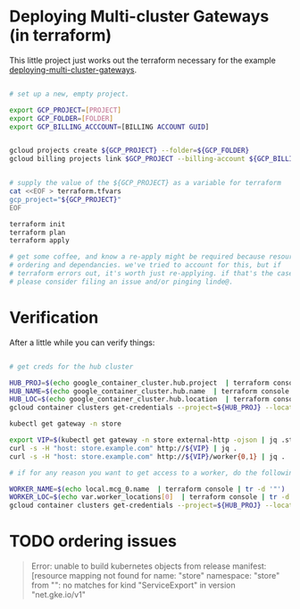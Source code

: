 

# Deploying Multi-cluster Gateways (in terraform)

This little project just works out the terraform necessary for the example [deploying-multi-cluster-gateways](https://cloud.google.com/kubernetes-engine/docs/how-to/deploying-multi-cluster-gateways).

```bash

# set up a new, empty project. 

export GCP_PROJECT=[PROJECT]
export GCP_FOLDER=[FOLDER]
export GCP_BILLING_ACCCOUNT=[BILLING ACCOUNT GUID]


gcloud projects create ${GCP_PROJECT} --folder=${GCP_FOLDER}
gcloud billing projects link $GCP_PROJECT --billing-account ${GCP_BILLING_ACCCOUNT}


# supply the value of the ${GCP_PROJECT} as a variable for terraform
cat <<EOF > terraform.tfvars
gcp_project="${GCP_PROJECT}"
EOF

terraform init
terraform plan
terraform apply 

# get some coffee, and know a re-apply might be required because resource 
# ordering and dependancies. we've tried to account for this, but if 
# terraform errors out, it's worth just re-applying. if that's the case, 
# please consider filing an issue and/or pinging linde@.

```

# Verification

After a little while you can verify things:

```bash

# get creds for the hub cluster

HUB_PROJ=$(echo google_container_cluster.hub.project  | terraform console | tr -d '"')
HUB_NAME=$(echo google_container_cluster.hub.name  | terraform console | tr -d '"')
HUB_LOC=$(echo google_container_cluster.hub.location  | terraform console | tr -d '"')
gcloud container clusters get-credentials --project=${HUB_PROJ} --location=${HUB_LOC} ${HUB_NAME}

kubectl get gateway -n store

export VIP=$(kubectl get gateway -n store external-http -ojson | jq .status.addresses[0].value -r); echo ${VIP}
curl -s -H "host: store.example.com" http://${VIP} | jq .
curl -s -H "host: store.example.com" http://${VIP}/worker{0,1} | jq . 

# if for any reason you want to get access to a worker, do the following replacing 0 with 1 as helpful

WORKER_NAME=$(echo local.mcg_0.name  | terraform console | tr -d '"')
WORKER_LOC=$(echo var.worker_locations[0]  | terraform console | tr -d '"')
gcloud container clusters get-credentials --project=${HUB_PROJ} --location=${WORKER_LOC} ${WORKER_NAME}

```

# TODO ordering issues

> Error: unable to build kubernetes objects from release manifest: [resource mapping not found for name: "store" namespace: "store" from "": no matches for kind "ServiceExport" in version "net.gke.io/v1"
